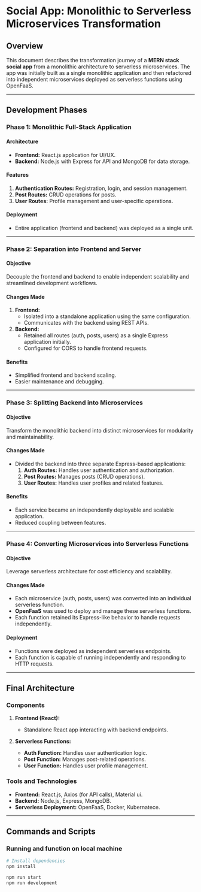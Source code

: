 # Social App: Monolithic to Serverless Microservices Transformation

## Overview

This document describes the transformation journey of a **MERN stack social app** from a monolithic architecture to serverless microservices. The app was initially built as a single monolithic application and then refactored into independent microservices deployed as serverless functions using OpenFaaS.

---

## Development Phases

### Phase 1: Monolithic Full-Stack Application

#### Architecture
- **Frontend:** React.js application for UI/UX.
- **Backend:** Node.js with Express for API and MongoDB for data storage.

#### Features
1. **Authentication Routes:** Registration, login, and session management.
2. **Post Routes:** CRUD operations for posts.
3. **User Routes:** Profile management and user-specific operations.

#### Deployment
- Entire application (frontend and backend) was deployed as a single unit.

---

### Phase 2: Separation into Frontend and Server

#### Objective
Decouple the frontend and backend to enable independent scalability and streamlined development workflows.

#### Changes Made
1. **Frontend:**
   - Isolated into a standalone application using the same configuration.
   - Communicates with the backend using REST APIs.
2. **Backend:**
   - Retained all routes (auth, posts, users) as a single Express application initially.
   - Configured for CORS to handle frontend requests.

#### Benefits
- Simplified frontend and backend scaling.
- Easier maintenance and debugging.

---

### Phase 3: Splitting Backend into Microservices

#### Objective
Transform the monolithic backend into distinct microservices for modularity and maintainability.

#### Changes Made
- Divided the backend into three separate Express-based applications:
  1. **Auth Routes:** Handles user authentication and authorization.
  2. **Post Routes:** Manages posts (CRUD operations).
  3. **User Routes:** Handles user profiles and related features.

#### Benefits
- Each service became an independently deployable and scalable application.
- Reduced coupling between features.

---

### Phase 4: Converting Microservices into Serverless Functions

#### Objective
Leverage serverless architecture for cost efficiency and scalability.

#### Changes Made
- Each microservice (auth, posts, users) was converted into an individual serverless function.
- **OpenFaaS** was used to deploy and manage these serverless functions.
- Each function retained its Express-like behavior to handle requests independently.

#### Deployment
- Functions were deployed as independent serverless endpoints.
- Each function is capable of running independently and responding to HTTP requests.

---

## Final Architecture

### Components
1. **Frontend (React):**
   - Standalone React app interacting with backend endpoints.

2. **Serverless Functions:**
   - **Auth Function:** Handles user authentication logic.
   - **Post Function:** Manages post-related operations.
   - **User Function:** Handles user profile management.

### Tools and Technologies
- **Frontend:** React.js, Axios (for API calls), Material ui.
- **Backend:** Node.js, Express, MongoDB.
- **Serverless Deployment:** OpenFaaS, Docker, Kubernatece.

---

## Commands and Scripts

### Running and function on local machine
```bash
# Install dependencies
npm install

npm run start
npm run development


